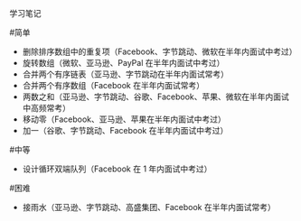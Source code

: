 学习笔记

#简单
- 删除排序数组中的重复项（Facebook、字节跳动、微软在半年内面试中考过）
- 旋转数组（微软、亚马逊、PayPal 在半年内面试中考过）
- 合并两个有序链表（亚马逊、字节跳动在半年内面试常考）
- 合并两个有序数组（Facebook 在半年内面试常考）
- 两数之和（亚马逊、字节跳动、谷歌、Facebook、苹果、微软在半年内面试中高频常考）
- 移动零（Facebook、亚马逊、苹果在半年内面试中考过）
- 加一（谷歌、字节跳动、Facebook 在半年内面试中考过）

#中等
- 设计循环双端队列（Facebook 在 1 年内面试中考过）

#困难
- 接雨水（亚马逊、字节跳动、高盛集团、Facebook 在半年内面试常考）

